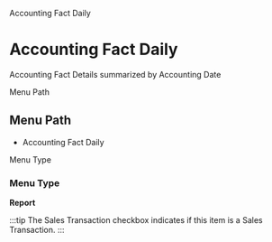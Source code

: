 
Accounting Fact Daily
# Accounting Fact Daily


Accounting Fact Details summarized by Accounting Date

Menu Path
## Menu Path



- Accounting Fact Daily

Menu Type
### Menu Type

**Report**

:::tip
The Sales Transaction checkbox indicates if this item is a Sales Transaction.
:::
